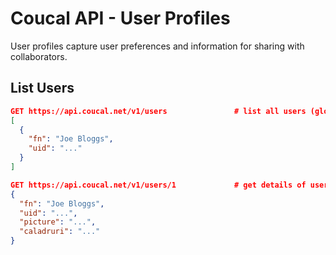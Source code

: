 # Coucal API - User Profiles

User profiles capture user preferences and information for sharing with collaborators.

## List Users

```json
GET https://api.coucal.net/v1/users               # list all users (global)
[
  {
    "fn": "Joe Bloggs",
    "uid": "..."
  }
]

GET https://api.coucal.net/v1/users/1             # get details of user with id=1
{
  "fn": "Joe Bloggs",
  "uid": "...",
  "picture": "...",
  "caladruri": "..."
}
```
